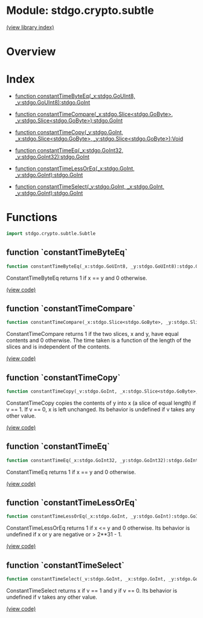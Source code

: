 # Module: stdgo.crypto.subtle


[(view library index)](../../stdgo.md)


# Overview


 


# Index


- [function constantTimeByteEq\(\_x:stdgo.GoUInt8, \_y:stdgo.GoUInt8\):stdgo.GoInt](<#function-constanttimebyteeq>)

- [function constantTimeCompare\(\_x:stdgo.Slice\<stdgo.GoByte\>, \_y:stdgo.Slice\<stdgo.GoByte\>\):stdgo.GoInt](<#function-constanttimecompare>)

- [function constantTimeCopy\(\_v:stdgo.GoInt, \_x:stdgo.Slice\<stdgo.GoByte\>, \_y:stdgo.Slice\<stdgo.GoByte\>\):Void](<#function-constanttimecopy>)

- [function constantTimeEq\(\_x:stdgo.GoInt32, \_y:stdgo.GoInt32\):stdgo.GoInt](<#function-constanttimeeq>)

- [function constantTimeLessOrEq\(\_x:stdgo.GoInt, \_y:stdgo.GoInt\):stdgo.GoInt](<#function-constanttimelessoreq>)

- [function constantTimeSelect\(\_v:stdgo.GoInt, \_x:stdgo.GoInt, \_y:stdgo.GoInt\):stdgo.GoInt](<#function-constanttimeselect>)

# Functions


```haxe
import stdgo.crypto.subtle.Subtle
```


## function \`constantTimeByteEq\`


```haxe
function constantTimeByteEq(_x:stdgo.GoUInt8, _y:stdgo.GoUInt8):stdgo.GoInt
```


ConstantTimeByteEq returns 1 if x == y and 0 otherwise. 


[\(view code\)](<./Subtle.hx#L39>)


## function \`constantTimeCompare\`


```haxe
function constantTimeCompare(_x:stdgo.Slice<stdgo.GoByte>, _y:stdgo.Slice<stdgo.GoByte>):stdgo.GoInt
```


ConstantTimeCompare returns 1 if the two slices, x and y, have equal contents and 0 otherwise. The time taken is a function of the length of the slices and is independent of the contents. 


[\(view code\)](<./Subtle.hx#L16>)


## function \`constantTimeCopy\`


```haxe
function constantTimeCopy(_v:stdgo.GoInt, _x:stdgo.Slice<stdgo.GoByte>, _y:stdgo.Slice<stdgo.GoByte>):Void
```


ConstantTimeCopy copies the contents of y into x \(a slice of equal length\) if v == 1. If v == 0, x is left unchanged. Its behavior is undefined if v takes any other value. 


[\(view code\)](<./Subtle.hx#L53>)


## function \`constantTimeEq\`


```haxe
function constantTimeEq(_x:stdgo.GoInt32, _y:stdgo.GoInt32):stdgo.GoInt
```


ConstantTimeEq returns 1 if x == y and 0 otherwise. 


[\(view code\)](<./Subtle.hx#L45>)


## function \`constantTimeLessOrEq\`


```haxe
function constantTimeLessOrEq(_x:stdgo.GoInt, _y:stdgo.GoInt):stdgo.GoInt
```


ConstantTimeLessOrEq returns 1 if x \<= y and 0 otherwise. Its behavior is undefined if x or y are negative or \> 2\*\*31 \- 1. 


[\(view code\)](<./Subtle.hx#L70>)


## function \`constantTimeSelect\`


```haxe
function constantTimeSelect(_v:stdgo.GoInt, _x:stdgo.GoInt, _y:stdgo.GoInt):stdgo.GoInt
```


ConstantTimeSelect returns x if v == 1 and y if v == 0. Its behavior is undefined if v takes any other value. 


[\(view code\)](<./Subtle.hx#L33>)


